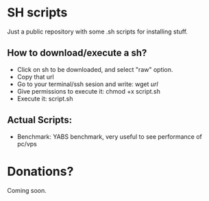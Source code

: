 # SH scripts
Just a public repository with some .sh scripts for installing stuff.

## How to download/execute a sh?
- Click on sh to be downloaded, and select "raw" option.
- Copy that url
- Go to your terminal/ssh sesion and write: wget *url*
- Give permissions to execute it: chmod +x script.sh
- Execute it: script.sh

## Actual Scripts:
- Benchmark: YABS benchmark, very useful to see performance of pc/vps

# Donations?
Coming soon.
